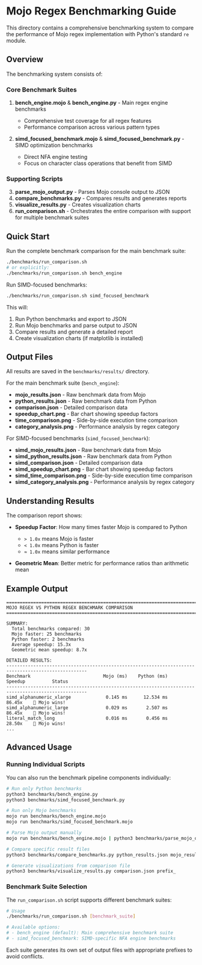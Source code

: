 # Mojo Regex Benchmarking Guide

This directory contains a comprehensive benchmarking system to compare the performance of Mojo regex implementation with Python's standard `re` module.

## Overview

The benchmarking system consists of:

### Core Benchmark Suites
1. **bench_engine.mojo** & **bench_engine.py** - Main regex engine benchmarks
   - Comprehensive test coverage for all regex features
   - Performance comparison across various pattern types

2. **simd_focused_benchmark.mojo** & **simd_focused_benchmark.py** - SIMD optimization benchmarks
   - Direct NFA engine testing
   - Focus on character class operations that benefit from SIMD

### Supporting Scripts
3. **parse_mojo_output.py** - Parses Mojo console output to JSON
4. **compare_benchmarks.py** - Compares results and generates reports
5. **visualize_results.py** - Creates visualization charts
6. **run_comparison.sh** - Orchestrates the entire comparison with support for multiple benchmark suites

## Quick Start

Run the complete benchmark comparison for the main benchmark suite:

```bash
./benchmarks/run_comparison.sh
# or explicitly:
./benchmarks/run_comparison.sh bench_engine
```

Run SIMD-focused benchmarks:

```bash
./benchmarks/run_comparison.sh simd_focused_benchmark
```

This will:
1. Run Python benchmarks and export to JSON
2. Run Mojo benchmarks and parse output to JSON
3. Compare results and generate a detailed report
4. Create visualization charts (if matplotlib is installed)

## Output Files

All results are saved in the `benchmarks/results/` directory.

For the main benchmark suite (`bench_engine`):
- **mojo_results.json** - Raw benchmark data from Mojo
- **python_results.json** - Raw benchmark data from Python
- **comparison.json** - Detailed comparison data
- **speedup_chart.png** - Bar chart showing speedup factors
- **time_comparison.png** - Side-by-side execution time comparison
- **category_analysis.png** - Performance analysis by regex category

For SIMD-focused benchmarks (`simd_focused_benchmark`):
- **simd_mojo_results.json** - Raw benchmark data from Mojo
- **simd_python_results.json** - Raw benchmark data from Python
- **simd_comparison.json** - Detailed comparison data
- **simd_speedup_chart.png** - Bar chart showing speedup factors
- **simd_time_comparison.png** - Side-by-side execution time comparison
- **simd_category_analysis.png** - Performance analysis by regex category

## Understanding Results

The comparison report shows:

- **Speedup Factor**: How many times faster Mojo is compared to Python
  - `> 1.0x` means Mojo is faster
  - `< 1.0x` means Python is faster
  - `≈ 1.0x` means similar performance

- **Geometric Mean**: Better metric for performance ratios than arithmetic mean

## Example Output

```
====================================================================================================
MOJO REGEX VS PYTHON REGEX BENCHMARK COMPARISON
====================================================================================================

SUMMARY:
  Total benchmarks compared: 30
  Mojo faster: 25 benchmarks
  Python faster: 2 benchmarks
  Average speedup: 15.3x
  Geometric mean speedup: 8.7x

DETAILED RESULTS:
----------------------------------------------------------------------------------------------------
Benchmark                           Mojo (ms)    Python (ms)    Speedup          Status
----------------------------------------------------------------------------------------------------
simd_alphanumeric_xlarge             0.145 ms      12.534 ms      86.45x    🚀 Mojo wins!
simd_alphanumeric_large              0.029 ms       2.507 ms      86.45x    🚀 Mojo wins!
literal_match_long                   0.016 ms       0.456 ms      28.50x    🚀 Mojo wins!
...
```

## Advanced Usage

### Running Individual Scripts

You can also run the benchmark pipeline components individually:

```bash
# Run only Python benchmarks
python3 benchmarks/bench_engine.py
python3 benchmarks/simd_focused_benchmark.py

# Run only Mojo benchmarks
mojo run benchmarks/bench_engine.mojo
mojo run benchmarks/simd_focused_benchmark.mojo

# Parse Mojo output manually
mojo run benchmarks/bench_engine.mojo | python3 benchmarks/parse_mojo_output.py custom_output.json

# Compare specific result files
python3 benchmarks/compare_benchmarks.py python_results.json mojo_results.json comparison.json

# Generate visualizations from comparison file
python3 benchmarks/visualize_results.py comparison.json prefix_
```

### Benchmark Suite Selection

The `run_comparison.sh` script supports different benchmark suites:

```bash
# Usage
./benchmarks/run_comparison.sh [benchmark_suite]

# Available options:
# - bench_engine (default): Main comprehensive benchmark suite
# - simd_focused_benchmark: SIMD-specific NFA engine benchmarks
```

Each suite generates its own set of output files with appropriate prefixes to avoid conflicts.
